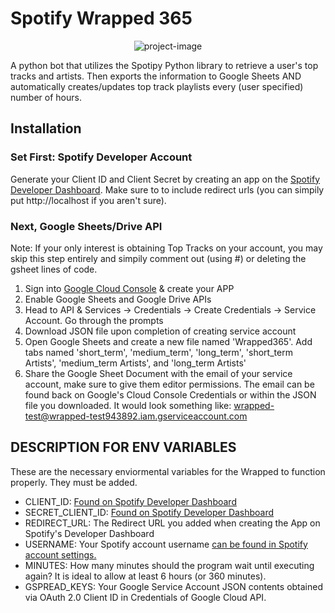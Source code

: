# Spotify Wrapped 365 

<p align="center"><img src="https://socialify.git.ci/sazncode/Spotify-Wrapped365/image?description=1&amp;descriptionEditable=Top%20Tracks%20%26%20Artists%20-%20Wrapped%20365%2FYear&amp;font=Inter&amp;language=1&amp;name=1&amp;owner=1&amp;pattern=Charlie%20Brown&amp;stargazers=1&amp;theme=Dark" alt="project-image"></p>
A python bot that utilizes the Spotipy Python library to retrieve a user's top tracks and artists. Then exports the information to Google Sheets AND automatically creates/updates top track playlists every (user specified) number of hours. 

## Installation

### Set First: Spotify Developer Account
Generate your Client ID and Client Secret by creating an app on the [Spotify Developer Dashboard](https://developer.spotify.com/dashboard/). Make sure to to include redirect urls (you can simpily put http://localhost if you aren't sure). 

### Next, Google Sheets/Drive API

Note: 
If your only interest is obtaining Top Tracks on your account, you may skip this step entirely and simpily comment out (using #) or deleting the gsheet lines of code.

1. Sign into [Google Cloud Console](https://console.cloud.google.com/) & create your APP
2. Enable Google Sheets and Google Drive APIs
3. Head to API & Services -> Credentials ->  Create Credentials -> Service Account. Go through the prompts
4. Download JSON file upon completion of creating service account
5. Open Google Sheets and create a new file named 'Wrapped365'. Add tabs named 'short_term', 'medium_term', 'long_term', 'short_term Artists', 'medium_term Artists', and 'long_term Artists'
6. Share the Google Sheet Document with the email of your service account, make sure to give them editor permissions. The email can be found back on Google's Cloud Console Credentials or within the JSON file you downloaded. It would look something like: wrapped-test@wrapped-test943892.iam.gserviceaccount.com

## DESCRIPTION FOR ENV VARIABLES
These are the necessary enviormental variables for the Wrapped to function properly. They must be added.
- CLIENT_ID: [Found on Spotify Developer Dashboard](https://developer.spotify.com/dashboard/)
- SECRET_CLIENT_ID: [Found on Spotify Developer Dashboard](https://developer.spotify.com/dashboard/)
- REDIRECT_URL: The Redirect URL you added when creating the App on Spotify's Developer Dashboard
- USERNAME: Your Spotify account username [can be found in Spotify account settings.]([https://developer.spotify.com/dashboard/](https://www.spotify.com/us/account/overview/?utm_source=spotify&utm_medium=menu&utm_campaign=your_account))
- MINUTES: How many minutes should the program wait until executing again? It is ideal to allow at least 6 hours (or 360 minutes).
- GSPREAD_KEYS: Your Google Service Account JSON contents obtained via OAuth 2.0 Client ID in Credentials of Google Cloud API.
